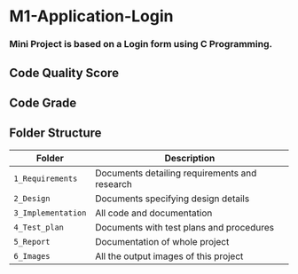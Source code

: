 # M1-Application-Login
### Mini Project is based on a Login form using C Programming.

## Code Quality Score

## Code Grade


## Folder Structure
Folder             | Description
-------------------| -----------------------------------------
`1_Requirements`   | Documents detailing requirements and research
`2_Design`         | Documents specifying design details
`3_Implementation` | All code and documentation
`4_Test_plan`      | Documents with test plans and procedures
`5_Report`         | Documentation of whole project
`6_Images`         | All the output images of this project
